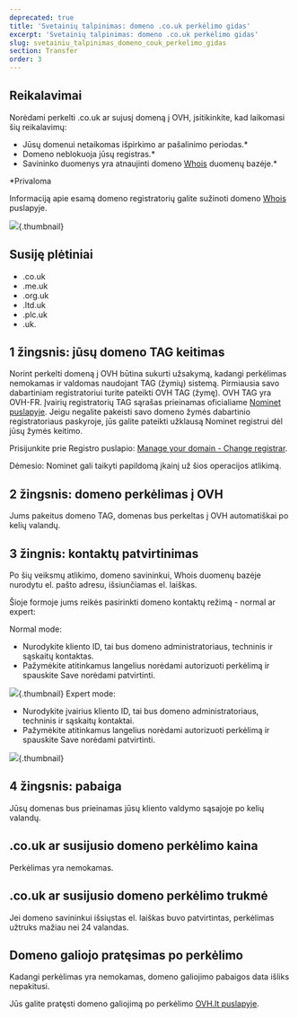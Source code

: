 ```yaml
---
deprecated: true
title: 'Svetainių talpinimas: domeno .co.uk perkėlimo gidas'
excerpt: 'Svetainių talpinimas: domeno .co.uk perkėlimo gidas'
slug: svetainiu_talpinimas_domeno_couk_perkelimo_gidas
section: Transfer
order: 3
---
```



## Reikalavimai
Norėdami perkelti .co.uk ar sujusį domeną į OVH, įsitikinkite, kad laikomasi šių reikalavimų:


- Jūsų domenui netaikomas išpirkimo ar pašalinimo periodas.*
- Domeno neblokuoja jūsų registras.*
- Savininko duomenys yra atnaujinti domeno [Whois](https://www.ovh.com/cgi-bin/whois.pl) duomenų bazėje.*

*Privaloma


Informaciją apie esamą domeno registratorių galite sužinoti domeno [Whois](https://www.ovh.com/cgi-bin/whois.pl) puslapyje.

![](images/img_3485.jpg){.thumbnail}


## Susiję plėtiniai

- .co.uk
- .me.uk
- .org.uk
- .ltd.uk
- .plc.uk
- .uk.




## 1 žingsnis: jūsų domeno TAG keitimas
Norint perkelti domeną į OVH būtina sukurti užsakymą, kadangi perkėlimas nemokamas ir valdomas naudojant TAG (žymių) sistemą.
Pirmiausia savo dabartiniam registratoriui turite pateikti OVH TAG (žymę).
OVH TAG yra OVH-FR.
Įvairių registratorių TAG sąrašas prieinamas oficialiame [Nominet puslapyje](http://www.nominet.uk/registrar-list).
Jeigu negalite pakeisti savo domeno žymės dabartinio registratoriaus paskyroje, jūs galite pateikti užklausą Nominet registrui dėl jūsų žymės keitimo.

Prisijunkite prie Registro puslapio: [Manage your domain - Change registrar](http://www.nominet.org.uk/uk-domain-names/manage-your-domain/change-registrar).

Dėmesio: Nominet gali taikyti papildomą įkainį už šios operacijos atlikimą.


## 2 žingsnis: domeno perkėlimas į OVH
Jums pakeitus domeno TAG, domenas bus perkeltas į OVH automatiškai po kelių valandų.


## 3 žingnis: kontaktų patvirtinimas
Po šių veiksmų atlikimo, domeno savininkui, Whois duomenų bazėje nurodytu el. pašto adresu, išsiunčiamas el. laiškas.

Šioje formoje jums reikės pasirinkti domeno kontaktų režimą - normal ar expert:

Normal mode:

- Nurodykite kliento ID, tai bus domeno administratoriaus, techninis ir sąskaitų kontaktas. 
- Pažymėkite atitinkamus langelius norėdami autorizuoti perkėlimą ir spauskite Save norėdami patvirtinti.



![](images/img_3487.jpg){.thumbnail}
Expert mode:

- Nurodykite įvairius kliento ID, tai bus domeno administratoriaus, techninis ir sąskaitų kontaktai.
- Pažymėkite atitinkamus langelius norėdami autorizuoti perkėlimą ir spauskite Save norėdami patvirtinti.



![](images/img_3486.jpg){.thumbnail}


## 4 žingsnis: pabaiga
Jūsų domenas bus prieinamas jūsų kliento valdymo sąsajoje po kelių valandų.


## .co.uk ar susijusio domeno perkėlimo kaina
Perkėlimas yra nemokamas.


## .co.uk ar susijusio domeno perkėlimo trukmė
Jei domeno savininkui išsiųstas el. laiškas buvo patvirtintas, perkėlimas užtruks mažiau nei 24 valandas.


## Domeno galiojo pratęsimas po perkėlimo
Kadangi perkėlimas yra nemokamas, domeno galiojimo pabaigos data išliks nepakitusi.

Jūs galite pratęsti domeno galiojimą po perkėlimo [OVH.lt puslapyje](https://www.ovh.lt).

